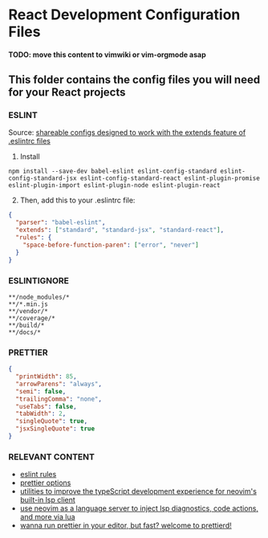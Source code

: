 # React Development Configuration Files

#### TODO: move this content to vimwiki or vim-orgmode asap

## This folder contains the config files you will need for your React projects

### ESLINT

Source: [shareable configs designed to work with the extends feature of .eslintrc files](https://github.com/standard/eslint-config-standard-react#readme) 

1. Install

`npm install --save-dev babel-eslint eslint-config-standard eslint-config-standard-jsx eslint-config-standard-react eslint-plugin-promise eslint-plugin-import eslint-plugin-node eslint-plugin-react`

2. Then, add this to your .eslintrc file:

```JSON
{
  "parser": "babel-eslint",
  "extends": ["standard", "standard-jsx", "standard-react"],
  "rules": {
    "space-before-function-paren": ["error", "never"]
  }
}
```

### ESLINTIGNORE


```
**/node_modules/*
**/*.min.js
**/vendor/*
**/coverage/*
**/build/*
**/docs/*
```

### PRETTIER

```JSON
{
  "printWidth": 85,
  "arrowParens": "always",
  "semi": false,
  "trailingComma": "none",
  "useTabs": false,
  "tabWidth": 2,
  "singleQuote": true,
  "jsxSingleQuote": true
}
```

### RELEVANT CONTENT

* [eslint rules](https://eslint.org/docs/rules/) 
* [prettier options](https://prettier.io/docs/en/options.html) 
* [utilities to improve the typeScript development experience for neovim's built-in lsp client](https://github.com/jose-elias-alvarez/nvim-lsp-ts-utils) 
* [use neovim as a language server to inject lsp diagnostics, code actions, and more via lua](https://github.com/jose-elias-alvarez/null-ls.nvim) 
* [wanna run prettier in your editor, but fast? welcome to prettierd!](https://github.com/fsouza/prettierd) 
